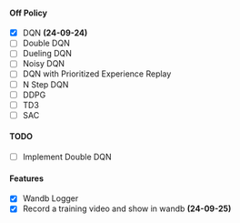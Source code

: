 #### Off Policy
- [x] DQN **(24-09-24)**
- [ ] Double DQN
- [ ] Dueling DQN
- [ ] Noisy DQN
- [ ] DQN with Prioritized Experience Replay
- [ ] N Step DQN
- [ ] DDPG
- [ ] TD3
- [ ] SAC

#### TODO
- [ ] Implement Double DQN


#### Features
- [x] Wandb Logger
- [x] Record a training video and show in wandb **(24-09-25)**
